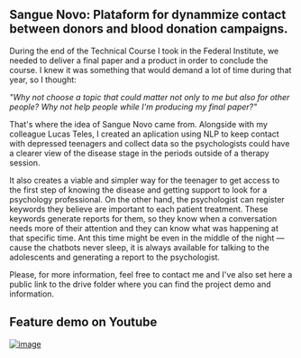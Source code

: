 ## Sangue Novo: Plataform for dynammize contact between donors and blood donation campaigns.


During the end of the Technical Course I took in the Federal Institute, we needed to deliver a final paper and a product in order to conclude the course. I knew it was something that would demand a lot of time during that year, so I thought: 

_"Why not choose a topic that could matter not only to me but also for other people? Why not help people while I'm producing my final paper?"_ 

That's where the idea of Sangue Novo came from. Alongside with my colleague Lucas Teles, I created an aplication using NLP to keep contact with depressed teenagers and collect data so the psychologists could have a clearer view of the disease stage in the periods outside of a therapy session. 

It also creates a viable and simpler way for the teenager to get access to the first step of knowing the disease and getting support to look for a psychology professional.
On the other hand, the psychologist can register keywords they believe are important to each patient treatment. These keywords generate reports for them, so they know when a conversation needs more of their attention and they can know what was happening at that specific time. Ant this time might be even in the middle of the night — cause the chatbots never sleep, it is always available for talking to the adolescents and generating a report to the psychologist.

Please, for more information, feel free to contact me and I've also set here a public link to the drive folder where you can find the project demo and information.

## Feature demo on Youtube
[![image](https://user-images.githubusercontent.com/40741571/155037459-de7aed15-e998-4b0a-a88b-073c86610480.png)](https://www.youtube.com/watch?v=DwRFsjTvamk)

